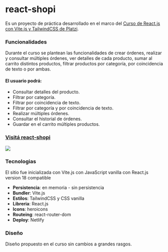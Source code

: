 # react-shopi

Es un proyecto de práctica desarrollado en el marco del [Curso de React.js con Vite.js y TailwindCSS de Platzi](https://platzi.com/cursos/react-vite-tailwindcss/). 

### Funcionalidades

Durante el curso se plantean las funcionalidades de crear órdenes, realizar y consultar múltiples órdenes, ver detalles de cada producto, sumar al carrito distintos productos, filtrar productos por categoría, por coincidencia de texto o por ambas.

#### El usuario podrá:

- Consultar detalles del producto.
- Filtrar por categoría.
- Filtrar por coincidencia de texto.
- Filtrar por categoría y por coincidencia de texto.
- Realizar múltiples órdenes.
- Consultar el historial de órdenes.
- Guardar en el carrito múltiples productos.


### [Visitá react-shopi]([![](https://i.imgur.com/0h15hi5.png)](https://stunning-quokka-d8e833.netlify.app/) "Visita react-shopi")

[![](https://i.imgur.com/0h15hi5.png)](https://stunning-quokka-d8e833.netlify.app/)

### Tecnologias

El sitio fue inicializada con Vite.js con JavaScript vanilla con React.js version 18 compatible

- **Persistencia**: en memoria - sin persistencia
- **Bundler**: Vite.js
- **Estilos**: TailwindCSS y CSS vanilla
- **Libreria**: React.js
- **Icons**: heroicons
- **Routeing**: react-router-dom
- **Deploy**: Netlify 


### Diseño

Diseño propuesto en el curso sin cambios a grandes rasgos.
